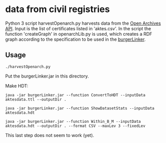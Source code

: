 # data from civil registries

Python 3 script harvestOpenarch.py harvests data from the [Open Archives API](https://api.openarch.nl/). Input is the list of certificates listed in 'aktes.csv'. In the script the function 'createGraph' in openarchLib.py is used, which creates a RDF graph according to the specification to be used in the [burgerLinker](https://github.com/CLARIAH/burgerLinker).

## Usage

```
./harvestOpenarch.py
```

Put the burgerLinker.jar in this directory.

Make HDT: 
```
java -jar burgerLinker.jar --function ConvertToHDT --inputData aktesdata.ttl --outputDir .
```

```
java -jar burgerLinker.jar --function ShowDatasetStats --inputData aktesdata.hdt
```

```
java -jar burgerLinker.jar --function Within_B_M --inputData aktesdata.hdt --outputDir . --format CSV --maxLev 3 --fixedLev
```

This last step does not seem to work (yet).